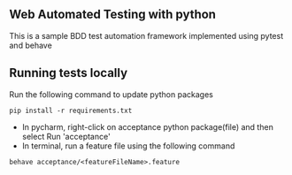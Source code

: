## Web Automated Testing with python
This is a sample BDD test automation framework implemented using pytest and behave 

## Running tests locally
Run the following command to update python packages
```
pip install -r requirements.txt
``` 

- In pycharm, right-click on acceptance python package(file) and then select Run 'acceptance'
- In terminal, run a feature file using the following command
```
behave acceptance/<featureFileName>.feature

```



